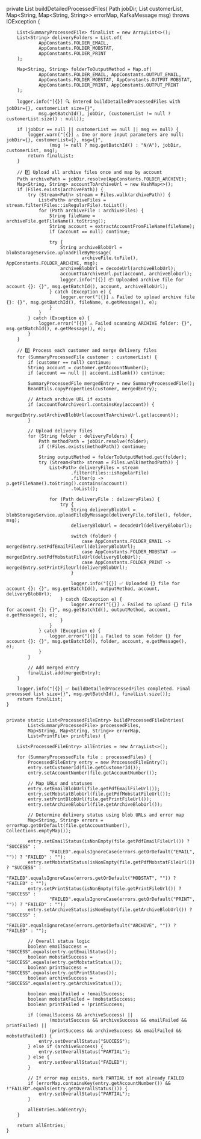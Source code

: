 private List<SummaryProcessedFile> buildDetailedProcessedFiles(
            Path jobDir,
            List<SummaryProcessedFile> customerList,
            Map<String, Map<String, String>> errorMap,
            KafkaMessage msg) throws IOException {

        List<SummaryProcessedFile> finalList = new ArrayList<>();
        List<String> deliveryFolders = List.of(
                AppConstants.FOLDER_EMAIL,
                AppConstants.FOLDER_MOBSTAT,
                AppConstants.FOLDER_PRINT
        );

        Map<String, String> folderToOutputMethod = Map.of(
                AppConstants.FOLDER_EMAIL, AppConstants.OUTPUT_EMAIL,
                AppConstants.FOLDER_MOBSTAT, AppConstants.OUTPUT_MOBSTAT,
                AppConstants.FOLDER_PRINT, AppConstants.OUTPUT_PRINT
        );

        logger.info("[{}] 🔍 Entered buildDetailedProcessedFiles with jobDir={}, customerList size={}",
                msg.getBatchId(), jobDir, (customerList != null ? customerList.size() : null));

        if (jobDir == null || customerList == null || msg == null) {
            logger.warn("[{}] ⚠️ One or more input parameters are null: jobDir={}, customerList={}, msg={}",
                    (msg != null ? msg.getBatchId() : "N/A"), jobDir, customerList, msg);
            return finalList;
        }

        // 1️⃣ Upload all archive files once and map by account
        Path archivePath = jobDir.resolve(AppConstants.FOLDER_ARCHIVE);
        Map<String, String> accountToArchiveUrl = new HashMap<>();
        if (Files.exists(archivePath)) {
            try (Stream<Path> stream = Files.walk(archivePath)) {
                List<Path> archiveFiles = stream.filter(Files::isRegularFile).toList();
                for (Path archiveFile : archiveFiles) {
                    String fileName = archiveFile.getFileName().toString();
                    String account = extractAccountFromFileName(fileName);
                    if (account == null) continue;

                    try {
                        String archiveBlobUrl = blobStorageService.uploadFileByMessage(
                                archiveFile.toFile(), AppConstants.FOLDER_ARCHIVE, msg);
                        archiveBlobUrl = decodeUrl(archiveBlobUrl);
                        accountToArchiveUrl.put(account, archiveBlobUrl);
                        logger.info("[{}] 📦 Uploaded archive file for account {}: {}", msg.getBatchId(), account, archiveBlobUrl);
                    } catch (Exception e) {
                        logger.error("[{}] ⚠️ Failed to upload archive file {}: {}", msg.getBatchId(), fileName, e.getMessage(), e);
                    }
                }
            } catch (Exception e) {
                logger.error("[{}] ⚠️ Failed scanning ARCHIVE folder: {}", msg.getBatchId(), e.getMessage(), e);
            }
        }

        // 2️⃣ Process each customer and merge delivery files
        for (SummaryProcessedFile customer : customerList) {
            if (customer == null) continue;
            String account = customer.getAccountNumber();
            if (account == null || account.isBlank()) continue;

            SummaryProcessedFile mergedEntry = new SummaryProcessedFile();
            BeanUtils.copyProperties(customer, mergedEntry);

            // Attach archive URL if exists
            if (accountToArchiveUrl.containsKey(account)) {
                mergedEntry.setArchiveBlobUrl(accountToArchiveUrl.get(account));
            }

            // Upload delivery files
            for (String folder : deliveryFolders) {
                Path methodPath = jobDir.resolve(folder);
                if (!Files.exists(methodPath)) continue;

                String outputMethod = folderToOutputMethod.get(folder);
                try (Stream<Path> stream = Files.walk(methodPath)) {
                    List<Path> deliveryFiles = stream
                            .filter(Files::isRegularFile)
                            .filter(p -> p.getFileName().toString().contains(account))
                            .toList();

                    for (Path deliveryFile : deliveryFiles) {
                        try {
                            String deliveryBlobUrl = blobStorageService.uploadFileByMessage(deliveryFile.toFile(), folder, msg);
                            deliveryBlobUrl = decodeUrl(deliveryBlobUrl);

                            switch (folder) {
                                case AppConstants.FOLDER_EMAIL -> mergedEntry.setPdfEmailFileUrl(deliveryBlobUrl);
                                case AppConstants.FOLDER_MOBSTAT -> mergedEntry.setPdfMobstatFileUrl(deliveryBlobUrl);
                                case AppConstants.FOLDER_PRINT -> mergedEntry.setPrintFileUrl(deliveryBlobUrl);
                            }

                            logger.info("[{}] ✅ Uploaded {} file for account {}: {}", msg.getBatchId(), outputMethod, account, deliveryBlobUrl);
                        } catch (Exception e) {
                            logger.error("[{}] ⚠️ Failed to upload {} file for account {}: {}", msg.getBatchId(), outputMethod, account, e.getMessage(), e);
                        }
                    }
                } catch (Exception e) {
                    logger.error("[{}] ⚠️ Failed to scan folder {} for account {}: {}", msg.getBatchId(), folder, account, e.getMessage(), e);
                }
            }

            // Add merged entry
            finalList.add(mergedEntry);
        }

        logger.info("[{}] ✅ buildDetailedProcessedFiles completed. Final processed list size={}", msg.getBatchId(), finalList.size());
        return finalList;
    }
    
    
    private static List<ProcessedFileEntry> buildProcessedFileEntries(
            List<SummaryProcessedFile> processedFiles,
            Map<String, Map<String, String>> errorMap,
            List<PrintFile> printFiles) {

        List<ProcessedFileEntry> allEntries = new ArrayList<>();

        for (SummaryProcessedFile file : processedFiles) {
            ProcessedFileEntry entry = new ProcessedFileEntry();
            entry.setCustomerId(file.getCustomerId());
            entry.setAccountNumber(file.getAccountNumber());

            // Map URLs and statuses
            entry.setEmailBlobUrl(file.getPdfEmailFileUrl());
            entry.setMobstatBlobUrl(file.getPdfMobstatFileUrl());
            entry.setPrintBlobUrl(file.getPrintFileUrl());
            entry.setArchiveBlobUrl(file.getArchiveBlobUrl());

            // Determine delivery status using blob URLs and error map
            Map<String, String> errors = errorMap.getOrDefault(file.getAccountNumber(), Collections.emptyMap());

            entry.setEmailStatus(isNonEmpty(file.getPdfEmailFileUrl()) ? "SUCCESS" :
                    "FAILED".equalsIgnoreCase(errors.getOrDefault("EMAIL", "")) ? "FAILED" : "");
            entry.setMobstatStatus(isNonEmpty(file.getPdfMobstatFileUrl()) ? "SUCCESS" :
                    "FAILED".equalsIgnoreCase(errors.getOrDefault("MOBSTAT", "")) ? "FAILED" : "");
            entry.setPrintStatus(isNonEmpty(file.getPrintFileUrl()) ? "SUCCESS" :
                    "FAILED".equalsIgnoreCase(errors.getOrDefault("PRINT", "")) ? "FAILED" : "");
            entry.setArchiveStatus(isNonEmpty(file.getArchiveBlobUrl()) ? "SUCCESS" :
                    "FAILED".equalsIgnoreCase(errors.getOrDefault("ARCHIVE", "")) ? "FAILED" : "");

            // Overall status logic
            boolean emailSuccess = "SUCCESS".equals(entry.getEmailStatus());
            boolean mobstatSuccess = "SUCCESS".equals(entry.getMobstatStatus());
            boolean printSuccess = "SUCCESS".equals(entry.getPrintStatus());
            boolean archiveSuccess = "SUCCESS".equals(entry.getArchiveStatus());

            boolean emailFailed = !emailSuccess;
            boolean mobstatFailed = !mobstatSuccess;
            boolean printFailed = !printSuccess;

            if ((emailSuccess && archiveSuccess) ||
                    (mobstatSuccess && archiveSuccess && emailFailed && printFailed) ||
                    (printSuccess && archiveSuccess && emailFailed && mobstatFailed)) {
                entry.setOverallStatus("SUCCESS");
            } else if (archiveSuccess) {
                entry.setOverallStatus("PARTIAL");
            } else {
                entry.setOverallStatus("FAILED");
            }

            // If error map exists, mark PARTIAL if not already FAILED
            if (errorMap.containsKey(entry.getAccountNumber()) && !"FAILED".equals(entry.getOverallStatus())) {
                entry.setOverallStatus("PARTIAL");
            }

            allEntries.add(entry);
        }

        return allEntries;
    }

